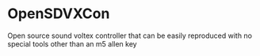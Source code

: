 # OpenSDVXCon
Open source sound voltex controller that can be easily reproduced with no special tools other than an m5 allen key

